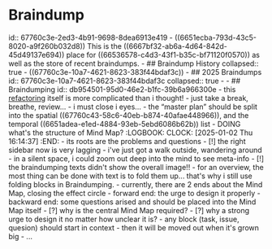 # Braindump
id:: 67760c3e-2ed3-4b91-9698-8dea6913e419
	- ((6651ecba-793d-43c5-8020-a9f260b032d8)) This is the ((6667bf32-ab6a-4d64-842d-45d49137e694)) place for ((66536578-c4d3-43f1-b35c-bf71120f0570)) as well as the store of recent braindumps.
	- ## Braindump History
	  collapsed:: true
		- ((67760c3e-10a7-4621-8623-383f44bdaf3c))
	- ## 2025 Braindumps
	  id:: 67760c3e-10a7-4621-8623-383f44bdaf3c
	  collapsed:: true
		-
	- ## Braindumping
	  id:: db954501-95d0-46e2-b1fc-39b6a966300e
		- this [refactoring](((67710747-2982-4134-875e-3b715313db87))) itself is more complicated than i thought!
		- just take a break, breathe, review...
		- i must close i eyes...
		- the “master plan” should be split into the spatial ((67760c43-58c6-40eb-b874-40afae448966)), and the temporal ((6651adea-e1ed-4884-93eb-5ebd6086b62b)) list
		- DOING what's the structure of Mind Map?
		  :LOGBOOK:
		  CLOCK: [2025-01-02 Thu 16:14:37]
		  :END:
			- its roots are the problems and questions
		- [!] the right sidebar now is very lagging
		- i've just got a walk outside, wandering around
			- in a silent space, i could zoom out deep into the mind to see meta-info
			- [!] the braindumping texts didn't show the overall image!!
				- for an overview, the most thing can be done with text is to fold them up... that's why i still use folding blocks in Braindumping.
		- currently, there are 2 ends about the Mind Map, closing the effect circle
			- forward end: the urge to design it properly
			- backward end: some questions arised and should be placed into the Mind Map itself
				- [?] why is the central Mind Map required?
				- [?] why a strong urge to design it no matter how unclear it is?
		- any block (task, issue, quesion) should start in context
			- then it will be moved out when it's grown big
		- ...
